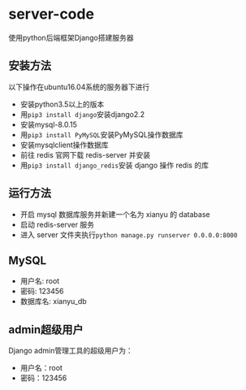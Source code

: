 # server-code
使用python后端框架Django搭建服务器

## 安装方法
以下操作在ubuntu16.04系统的服务器下进行

- 安装python3.5以上的版本
- 用`pip3 install django`安装django2.2
- 安装mysql-8.0.15
- 用`pip3 install PyMySQL`安装PyMySQL操作数据库
- 安装mysqlclient操作数据库
- 前往 redis 官网下载 redis-server 并安装
- 用`pip3 install django_redis`安装 django 操作 redis 的库


## 运行方法

- 开启 mysql 数据库服务并新建一个名为 xianyu 的 database
- 启动 redis-server 服务
- 进入 server 文件夹执行`python manage.py runserver 0.0.0.0:8000`


## MySQL

* 用户名: root
* 密码: 123456
* 数据库名: xianyu_db



## admin超级用户
Django admin管理工具的超级用户为：
- 用户名：root
- 密码：123456
